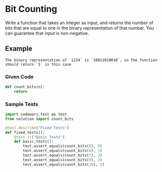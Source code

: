 # Bit Counting

Write a function that takes an integer as input, and returns the number of bits that are equal to one in the binary representation of that number. You can guarantee that input is non-negative.

## Example

```text
The binary representation of `1234` is `10011010010`, so the function should return `5` in this case

```

### Given Code

```python
def count_bits(n):
    return
```

### Sample Tests

```python
import codewars_test as test
from solution import count_bits

@test.describe("Fixed Tests")
def fixed_tests():
    @test.it("Basic Tests")
    def basic_tests():
        test.assert_equals(count_bits(0), 0)
        test.assert_equals(count_bits(4), 1)
        test.assert_equals(count_bits(7), 3)
        test.assert_equals(count_bits(9), 2)
        test.assert_equals(count_bits(10), 2)
```
